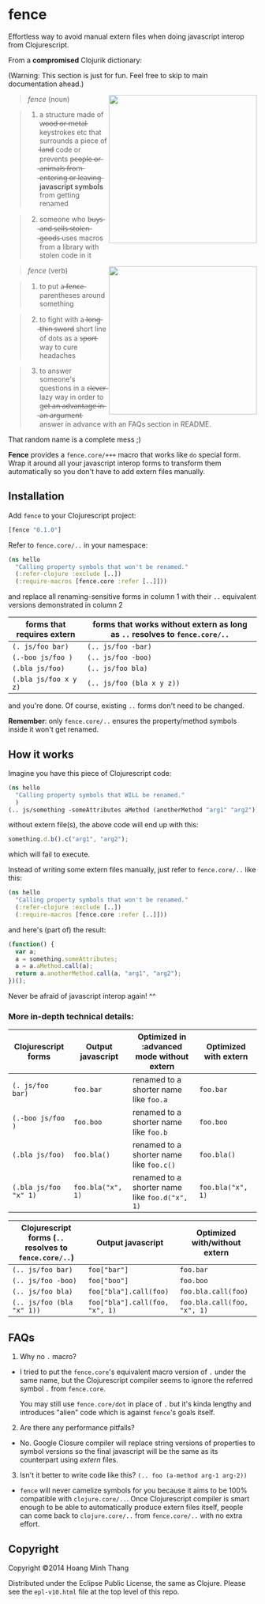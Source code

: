 # fence

Effortless way to avoid manual extern files when doing javascript
interop from Clojurescript.

From a **compromised** Clojurik dictionary:

(Warning: This section is just for fun. Feel free to skip to main
documentation ahead.)

<img align="right" width="300" src="http://i1.kym-cdn.com/photos/images/original/000/412/815/2be.jpg">

> *fence* (noun)

> 1. a structure made of w̶o̶o̶d̶ ̶o̶r̶ ̶m̶e̶t̶a̶l̶ keystrokes etc that surrounds a
>    piece of l̶a̶n̶d̶ code or prevents p̶e̶o̶p̶l̶e̶ ̶o̶r̶ ̶a̶n̶i̶m̶a̶l̶s̶ ̶f̶r̶o̶m̶ ̶e̶n̶t̶e̶r̶i̶n̶g̶
>    ̶o̶r̶ ̶l̶e̶a̶v̶i̶n̶g̶ **javascript symbols** from getting renamed

> 2. someone who b̶u̶y̶s̶ ̶a̶n̶d̶ ̶s̶e̶l̶l̶s̶ ̶s̶t̶o̶l̶e̶n̶ ̶g̶o̶o̶d̶s̶ uses macros from a
>    library with stolen code in it

<img align="right" width="300" src="http://imgs.xkcd.com/comics/compiling.png">

> *fence* (verb)

> 1. to put a̶ ̶f̶e̶n̶c̶e̶ parentheses around something

> 2. to fight with a l̶o̶n̶g̶ ̶t̶h̶i̶n̶ ̶s̶w̶o̶r̶d̶ short line of dots as a s̶p̶o̶r̶t̶ way
>    to cure headaches

> 3. to answer someone's questions in a c̶l̶e̶v̶e̶r̶ lazy way in order to
>    g̶e̶t̶ ̶a̶n̶ ̶a̶d̶v̶a̶n̶t̶a̶g̶e̶ ̶i̶n̶ ̶a̶n̶ ̶a̶r̶g̶u̶m̶e̶n̶t̶ answer in advance with an FAQs
>    section in README.


That random name is a complete mess ;)

**Fence** provides a `fence.core/+++` macro that works like `do`
special form. Wrap it around all your javascript interop forms to
transform them automatically so you don't have to add extern files
manually.

## Installation

Add `fence` to your Clojurescript project:

```cljs
[fence "0.1.0"]
```
Refer to `fence.core/..` in your namespace:

```cljs
(ns hello
  "Calling property symbols that won't be renamed."
  (:refer-clojure :exclude [..])
  (:require-macros [fence.core :refer [..]]))
```

and replace all renaming-sensitive forms in column 1 with their `..`
equivalent versions demonstrated in column 2

forms that requires extern | forms that works without extern as long as `..` resolves to `fence.core/..`
-------------------------- | -------------------------------------------
`(. js/foo bar)`           | `(.. js/foo -bar)`
`(.-boo js/foo )`          | `(.. js/foo -boo)`
`(.bla js/foo)`            | `(.. js/foo bla)`
`(.bla js/foo x y z)`      | `(.. js/foo (bla x y z))`

and you're done. Of course, existing `..` forms don't need to be changed.

**Remember**: only `fence.core/..` ensures the property/method symbols
inside it won't get renamed.

## How it  works

Imagine you have this piece of Clojurescript code:

```clj
(ns hello
  "Calling property symbols that WILL be renamed."
  )
(.. js/something -someAttributes aMethod (anotherMethod "arg1" "arg2"))
```

without extern file(s), the above code will end up with this:

```js
something.d.b().c("arg1", "arg2");
```
which will fail to execute.

Instead of writing some extern files manually, just refer to
`fence.core/..` like this:

```clj
(ns hello
  "Calling property symbols that won't be renamed."
  (:refer-clojure :exclude [..])
  (:require-macros [fence.core :refer [..]]))
```
and here's (part of) the result:

```js
(function() {
  var a;
  a = something.someAttributes;
  a = a.aMethod.call(a);
  return a.anotherMethod.call(a, "arg1", "arg2");
})();
```

Never be afraid of javascript interop again! ^^

### More in-depth technical details:


Clojurescript forms   | Output javascript         | Optimized in :advanced mode without extern     | Optimized with extern
----------------------|---------------------------|------------------------------------------------|-------------------
`(. js/foo bar)`      | `foo.bar`                 | renamed to a shorter name like `foo.a`         | `foo.bar`
`(.-boo js/foo )`     | `foo.boo`                 | renamed to a shorter name like `foo.b`         | `foo.boo`
`(.bla js/foo)`       | `foo.bla()`               | renamed to a shorter name like `foo.c()`       | `foo.bla()`
`(.bla js/foo "x" 1)` | `foo.bla("x", 1)`         | renamed to a shorter name like `foo.d("x", 1)` | `foo.bla("x", 1)`


Clojurescript forms (`..` resolves to `fence.core/..`) | Output javascript              | Optimized with/without extern
-------------------------------------------------------|--------------------------------|-----------------------------
`(.. js/foo bar)`                                      | `foo["bar"]`                   | `foo.bar`
`(.. js/foo -boo)`                                     | `foo["boo"]`                   | `foo.boo`
`(.. js/foo bla)`                                      | `foo["bla"].call(foo)`         | `foo.bla.call(foo)`
`(.. js/foo (bla "x" 1))`                              | `foo["bla"].call(foo, "x", 1)` | `foo.bla.call(foo, "x", 1)`


## FAQs

1. Why no `.` macro?
 - I tried to put the `fence.core`'s equivalent macro version of `.`
   under the same name, but the Clojurescript compiler seems to ignore
   the referred symbol `.` from `fence.core`.

   You may still use `fence.core/dot` in place of `.` but it's kinda
   lengthy and introduces "alien" code which is against `fence`'s
   goals itself.

2. Are there any performance pitfalls?
 - No. Google Closure compiler will replace string versions of
   properties to symbol versions so the final javascript will be the
   same as its counterpart using *extern* files.

3. Isn't it better to write code like this? `(.. foo (a-method arg-1 arg-2))`
 - `fence` will never camelize symbols for you because it aims to be
   100% compatible with `clojure.core/..`. Once Clojurescript compiler
   is smart enough to be able to automatically produce extern files
   itself, people can come back to `clojure.core/..` from
   `fence.core/..` with no extra effort.

## Copyright

Copyright ©2014 Hoang Minh Thang

Distributed under the Eclipse Public License, the same as Clojure. Please see the `epl-v10.html` file at the top level of this repo.
